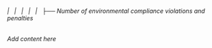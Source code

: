 ###### |   |   |   |   |   ├── Number of environmental compliance violations and penalties

*Add content here*
